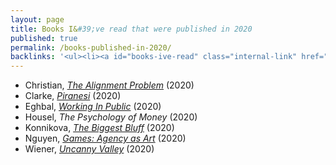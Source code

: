 ```yaml
---
layout: page
title: Books I&#39;ve read that were published in 2020
published: true
permalink: /books-published-in-2020/
backlinks: '<ul><li><a id="books-ive-read" class="internal-link" href="/books-ive-read/">Books I&#39;ve read</a></li></ul>'
---
```


* Christian, _<a id="christian-alignment-problem" class="internal-link" href="/christian-alignment-problem/">The Alignment Problem</a>_ (2020) 
* Clarke, _<a id="clarke-piranesi" class="internal-link" href="/clarke-piranesi/">Piranesi</a>_ (2020) 
* Eghbal, _<a id="eghbal-working-in-public" class="internal-link" href="/eghbal-working-in-public/">Working In Public</a>_ (2020) 
* Housel, _The Psychology of Money_ (2020) 
* Konnikova, _<a id="konnikova-biggest-bluff" class="internal-link" href="/konnikova-biggest-bluff/">The Biggest Bluff</a>_ (2020) 
* Nguyen, _<a id="the-real-value-of-games" class="internal-link" href="/the-real-value-of-games/">Games: Agency as Art</a>_ (2020) 
* Wiener, _<a id="wiener-uncanny-valley" class="internal-link" href="/wiener-uncanny-valley/">Uncanny Valley</a>_ (2020) 

